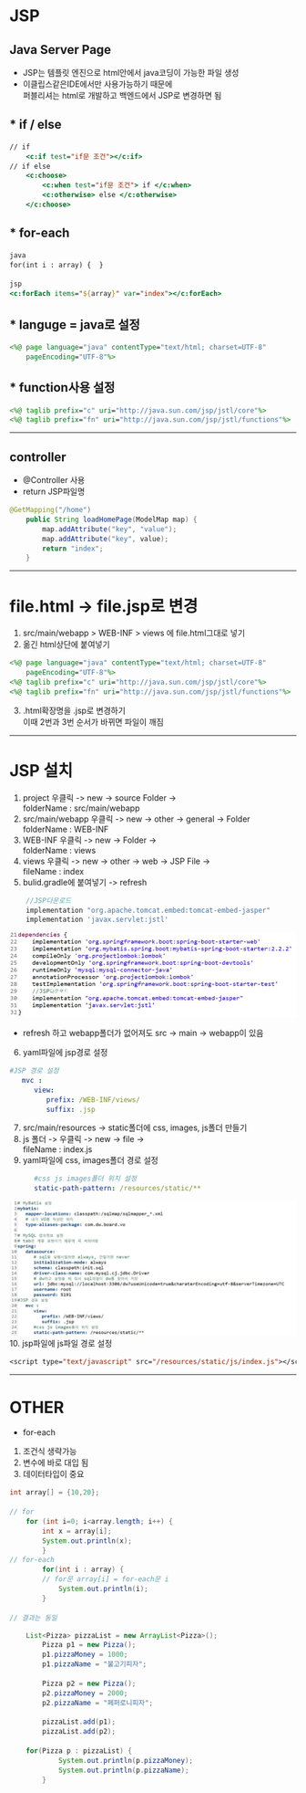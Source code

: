 
# JSP
## Java Server Page
- JSP는 템플릿 엔진으로 html안에서 java코딩이 가능한 파일 생성
- 이클립스같은IDE에서만 사용가능하기 때문에  
퍼블리셔는 html로 개발하고 백엔드에서 JSP로 변경하면 됨  
## * if / else
```jsp
// if 
    <c:if test="if문 조건"></c:if>
// if else
    <c:choose>
		<c:when test="if문 조건"> if </c:when>
		<c:otherwise> else </c:otherwise>
	</c:choose>
```
## * for-each
```jsp
java
for(int i : array) {  }

jsp
<c:forEach items="${array}" var="index"></c:forEach>
```
## * languge = java로 설정
```jsp
<%@ page language="java" contentType="text/html; charset=UTF-8"
    pageEncoding="UTF-8"%>
```

## * function사용 설정
```jsp
<%@ taglib prefix="c" uri="http://java.sun.com/jsp/jstl/core"%>
<%@ taglib prefix="fn" uri="http://java.sun.com/jsp/jstl/functions"%>
```

---
## controller
- @Controller 사용
- return JSP파일명
```java
@GetMapping("/home")
	public String loadHomePage(ModelMap map) {
        map.addAttribute("key", "value");
        map.addAttribute("key", value);
		return "index";
	}
```

---
# file.html -> file.jsp로 변경
1. src/main/webapp > WEB-INF > views 에 file.html그대로 넣기
2. 옮긴 html상단에 붙여넣기
```jsp
<%@ page language="java" contentType="text/html; charset=UTF-8"
    pageEncoding="UTF-8"%>
<%@ taglib prefix="c" uri="http://java.sun.com/jsp/jstl/core"%>
<%@ taglib prefix="fn" uri="http://java.sun.com/jsp/jstl/functions"%>
```
3. .html확장명을 .jsp로 변경하기  
이때 2번과 3번 순서가 바뀌면 파일이 깨짐



---
# JSP 설치

1. project 우클릭 -> new -> source Folder ->  
folderName : src/main/webapp
2. src/main/webapp 우클릭 -> new -> other -> general -> Folder  
folderName : WEB-INF 
3. WEB-INF 우클릭 -> new -> Folder ->  
folderName : views 
4. views 우클릭 -> new -> other -> web -> JSP File ->  
fileName : index
5. bulid.gradle에 붙여넣기 -> refresh
```gradle
	//JSP다운로드
	implementation "org.apache.tomcat.embed:tomcat-embed-jasper"
	implementation 'javax.servlet:jstl'
```
![jsp](../spring_study/img/gradle.JPG)
-  refresh 하고 webapp폴더가 없어져도 src -> main -> webapp이 있음
6. yaml파일에 jsp경로 설정
```yaml
#JSP 경로 설정
   mvc :
      view:
         prefix: /WEB-INF/views/
         suffix: .jsp
```
7. src/main/resources -> static폴더에 css, images, js폴더 만들기  
8. js 폴더 -> 우클릭 -> new -> file ->  
fileName : index.js
9. yaml파일에 css, images폴더 경로 설정
```yaml
      #css js images폴더 위치 설정
      static-path-pattern: /resources/static/** 
```
![jsp](../spring_study/img/yaml.JPG)
10. jsp파일에 js파일 경로 설정
```jsp
<script type="text/javascript" src="/resources/static/js/index.js"></script>
```
---
# OTHER

- for-each  
1. 조건식 생략가능  
2. 변수에 바로 대입 됨  
3. 데이터타입이 중요
```java
int array[] = {10,20};

// for
	for (int i=0; i<array.length; i++) {
		int x = array[i];
		System.out.println(x);
		}
// for-each
		for(int i : array) {
        // for문 array[i] = for-each문 i
			System.out.println(i);
		}

// 결과는 동일
```
```java
    List<Pizza> pizzaList = new ArrayList<Pizza>();
		Pizza p1 = new Pizza();
		p1.pizzaMoney = 1000;
		p1.pizzaName = "불고기피자";
		
		Pizza p2 = new Pizza();
		p2.pizzaMoney = 2000;
		p2.pizzaName = "페퍼로니피자";
		
		pizzaList.add(p1);
		pizzaList.add(p2);
    
    for(Pizza p : pizzaList) {
			System.out.println(p.pizzaMoney);
			System.out.println(p.pizzaName);
		}
```

